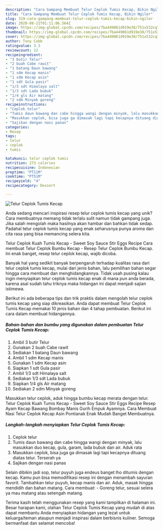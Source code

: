 ```yaml
---
description: "Cara Gampang Membuat Telur Ceplok Tumis Kecap, Bikin Ngiler"
title: "Cara Gampang Membuat Telur Ceplok Tumis Kecap, Bikin Ngiler"
slug: 319-cara-gampang-membuat-telur-ceplok-tumis-kecap-bikin-ngiler
date: 2020-08-21T01:11:06.564Z
image: https://img-global.cpcdn.com/recipes/7ba449061d919e38/751x532cq70/telur-ceplok-tumis-kecap-foto-resep-utama.jpg
thumbnail: https://img-global.cpcdn.com/recipes/7ba449061d919e38/751x532cq70/telur-ceplok-tumis-kecap-foto-resep-utama.jpg
cover: https://img-global.cpcdn.com/recipes/7ba449061d919e38/751x532cq70/telur-ceplok-tumis-kecap-foto-resep-utama.jpg
author: Tony Cobb
ratingvalue: 3.3
reviewcount: 12
recipeingredient:
- "3 butir Telur"
- "2 buah Cabe rawit"
- "1 batang Daun bawang"
- "1 sdm Kecap manis"
- "1 sdm Kecap asin"
- "1 sdt Gula pasir"
- "1/3 sdt Himalaya salt"
- "1/3 sdt Lada bubuk"
- "1/4 gls Air matang"
- "2 sdm Minyak goreng"
recipeinstructions:
- "Ceplok telur"
- "Tumis daun bawang dan cabe hingga wangi dengan minyak, lalu masukkan duo kecap, gula, garam, lada bubuk dan air. Aduk rata"
- "Masukkan ceplok, bisa juga ga dimasak lagi tapi kecapnya dituang diatas telur. Terserah ya"
- "Sajikan dengan nasi panas"
categories:
- Resep
tags:
- telur
- ceplok
- tumis

katakunci: telur ceplok tumis 
nutrition: 273 calories
recipecuisine: Indonesian
preptime: "PT11M"
cooktime: "PT51M"
recipeyield: "4"
recipecategory: Dessert

---
```



![Telur Ceplok Tumis Kecap](https://img-global.cpcdn.com/recipes/7ba449061d919e38/751x532cq70/telur-ceplok-tumis-kecap-foto-resep-utama.jpg)

Anda sedang mencari inspirasi resep telur ceplok tumis kecap yang unik? Cara membuatnya memang tidak terlalu sulit namun tidak gampang juga. Jika salah mengolah maka hasilnya akan hambar dan bahkan tidak sedap. Padahal telur ceplok tumis kecap yang enak seharusnya punya aroma dan cita rasa yang bisa memancing selera kita.

Telur Ceplok Kuah Tumis Kecap - Sweet Soy Sauce Stir Eggs Recipe Cara membuat Telur Ceplok Bumbu Kecap - Resep Telur Ceplok Bumbu Kecap. Ini enak banget, resep telur ceplok kecap, wajib dicoba.

Banyak hal yang sedikit banyak berpengaruh terhadap kualitas rasa dari telur ceplok tumis kecap, mulai dari jenis bahan, lalu pemilihan bahan segar hingga cara membuat dan menghidangkannya. Tidak usah pusing kalau ingin menyiapkan telur ceplok tumis kecap enak di mana pun anda berada, karena asal sudah tahu triknya maka hidangan ini dapat menjadi sajian istimewa.


Berikut ini ada beberapa tips dan trik praktis dalam mengolah telur ceplok tumis kecap yang siap dikreasikan. Anda dapat membuat Telur Ceplok Tumis Kecap memakai 10 jenis bahan dan 4 tahap pembuatan. Berikut ini cara dalam membuat hidangannya.

<!--inarticleads1-->

##### Bahan-bahan dan bumbu yang digunakan dalam pembuatan Telur Ceplok Tumis Kecap:

1. Ambil 3 butir Telur
1. Gunakan 2 buah Cabe rawit
1. Sediakan 1 batang Daun bawang
1. Ambil 1 sdm Kecap manis
1. Gunakan 1 sdm Kecap asin
1. Siapkan 1 sdt Gula pasir
1. Ambil 1/3 sdt Himalaya salt
1. Sediakan 1/3 sdt Lada bubuk
1. Siapkan 1/4 gls Air matang
1. Sediakan 2 sdm Minyak goreng


Masukkan telur ceplok, aduk hingga bumbu kecap merata dengan telur. Telur Ceplok Kuah Tumis Kecap - Sweet Soy Sauce Stir Eggs Recipe Resep Ayam Kecap Bawang Bombay Manis Gurih Empuk Ayamnya. Cara Membuat Nasi Telur Ceplok Kecap Asin Pontianak Enak Mudah Banget Membuatnya. 

<!--inarticleads2-->

##### Langkah-langkah menyiapkan Telur Ceplok Tumis Kecap:

1. Ceplok telur
1. Tumis daun bawang dan cabe hingga wangi dengan minyak, lalu masukkan duo kecap, gula, garam, lada bubuk dan air. Aduk rata
1. Masukkan ceplok, bisa juga ga dimasak lagi tapi kecapnya dituang diatas telur. Terserah ya
1. Sajikan dengan nasi panas


Selain dibikin jadi sop, telur puyuh juga endeus banget lho ditumis dengan kecap. Kamu pun bisa memodifikasi resep ini dengan menambah sayuran favorit. Tambahkan telur puyuh, kecap manis dan air. Aduk, masak hingga mendidih dan bahan matang. Cara membuat: - Goreng telur, sesuai selera ya mau matang atau setengah matang. 

Terima kasih telah menggunakan resep yang kami tampilkan di halaman ini. Besar harapan kami, olahan Telur Ceplok Tumis Kecap yang mudah di atas dapat membantu Anda menyiapkan hidangan yang lezat untuk keluarga/teman ataupun menjadi inspirasi dalam berbisnis kuliner. Semoga bermanfaat dan selamat mencoba!

